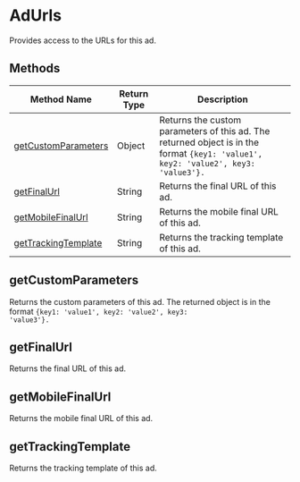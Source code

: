 # AdUrls
Provides access to the URLs for this ad.

## Methods
|Method Name|Return Type|Description|
|-|-|-
[getCustomParameters](#getcustomparameters)|Object|Returns the custom parameters of this ad. The returned object is in the format <code>{key1: 'value1', key2: 'value2', key3: 'value3'}.</code><br />
[getFinalUrl](#getfinalurl)|String|Returns the final URL of this ad.<br />
[getMobileFinalUrl](#getmobilefinalurl)|String|Returns the mobile final URL of this ad.<br />
[getTrackingTemplate](#gettrackingtemplate)|String|Returns the tracking template of this ad.<br />

## <a name="getcustomparameters"></a>getCustomParameters
Returns the custom parameters of this ad. The returned object is in the format <code>{key1: 'value1', key2: 'value2', key3: 'value3'}.</code>


## <a name="getfinalurl"></a>getFinalUrl
Returns the final URL of this ad.


## <a name="getmobilefinalurl"></a>getMobileFinalUrl
Returns the mobile final URL of this ad.


## <a name="gettrackingtemplate"></a>getTrackingTemplate
Returns the tracking template of this ad.


